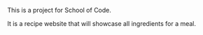This is a project for School of Code.

It is a recipe website that will showcase all ingredients for a meal.